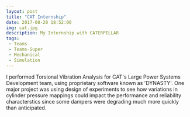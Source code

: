 ```yaml
---
layout: post
title: "CAT Internship"
date: 2017-08-20 18:52:00
img: cat.jpg
description: My Internship with CATERPILLAR
tags:
 - Teams
 - Teams-Super
 - Mechanical
 - Simulation
---
```


I performed Torsional Vibration Analysis for CAT's Large Power Systems Development team, using proprietary software known as 'DYNASTY'. One major project was using design of experiments to see how variations in cylinder pressure mappings could impact the performance and reliability characterstics since some dampers were degrading much more quickly than anticipated.

